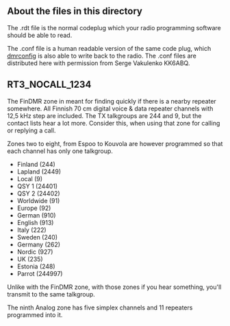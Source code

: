 ## About the files in this directory

The .rdt file is the normal codeplug which your radio programming software
should be able to read.

The .conf file is a human readable version of the same code plug, which
[dmrconfig](https://github.com/sergev/dmrconfig) is also able to write back
to the radio. The .conf files are distributed here with permission from
Serge Vakulenko KK6ABQ.

## RT3_NOCALL_1234

The FinDMR zone in meant for finding quickly if there is a nearby repeater
somewhere. All Finnish 70 cm digital voice & data repeater channels with 12,5
kHz step are included. The TX talkgroups are 244 and 9, but the contact lists
hear a lot more. Consider this, when using that zone for calling or replying
a call.

Zones two to eight, from Espoo to Kouvola are however programmed so that each
channel has only one talkgroup.

 - Finland (244)
 - Lapland (2449)
 - Local (9)
 - QSY 1 (24401)
 - QSY 2 (24402)
 - Worldwide (91)
 - Europe (92)
 - German (910)
 - English (913)
 - Italy (222)
 - Sweden (240)
 - Germany (262)
 - Nordic (927)
 - UK (235)
 - Estonia (248)
 - Parrot (244997)

Unlike with the FinDMR zone, with those zones if you hear something,
you'll transmit to the same talkgroup.

The ninth Analog zone has five simplex channels and 11 repeaters programmed
into it.
